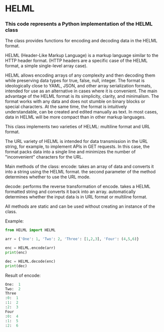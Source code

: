 # HELML

### This code represents a Python implementation of the HELML class

The class provides functions for encoding and decoding data in the HELML format.

HELML (Header-Like Markup Language) is a markup language similar to the HTTP header format.
(HTTP headers are a specific case of the HELML format, a simple single-level array case).

HELML allows encoding arrays of any complexity
 and then decoding them while preserving data types for true, false, null, integer.
 The format is ideologically close to YAML, JSON, and other array serialization formats,
 intended for use as an alternative in cases where it is convenient.
The main advantage of the HELML format is its simplicity, clarity, and minimalism.
The format works with any data and does not stumble on binary blocks or special characters.
At the same time, the format is intuitively understandable, can be created and edited manually as text.
In most cases, data in HELML will be more compact than in other markup languages.

This class implements two varieties of HELML: multiline format and URL format.

The URL variety of HELML is intended for data transmission in the URL string,
for example, to implement APIs in GET requests. In this case, the format packs data
into a single line and minimizes the number of "inconvenient" characters for the URL.

Main methods of the class:
encode: takes an array of data and converts it into a string using the HELML format.
the second parameter of the method determines whether to use the URL mode.

decode: performs the reverse transformation of encode.
takes a HELML formatted string and converts it back into an array.
automatically determines whether the input data is in URL format or multiline format.

All methods are static and can be used without creating an instance of the class.

Example:

```python
from HELML import HELML

arr = {'One': 1, 'Two': 2, 'Three': [1,2,3], 'Four': (4,5,6)}

enc = HELML.encode(arr)
print(enc)

dec = HELML.decode(enc)
print(dec)
```
Result of encode:
```python
One:  1
Two:  2
Three
:0:  1
:1:  2
:2:  3
Four
:0:  4
:1:  5
:2:  6
````
